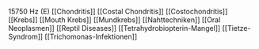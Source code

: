 15750 Hz (E)
[[Chondritis]]
[[Costal Chondritis]]
[[Costochondritis]]
[[Krebs]]
[[Mouth Krebs]]
[[Mundkrebs]]
[[Nahttechniken]]
[[Oral Neoplasmen]]
[[Reptil Diseases]]
[[Tetrahydrobiopterin-Mangel]]
[[Tietze-Syndrom]]
[[Trichomonas-Infektionen]]